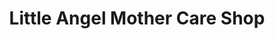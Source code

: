---
title: "Little Angel Mother Care Shop"
url: /accra/little-angel-mother-care-shop/
shop: Kleidung
---